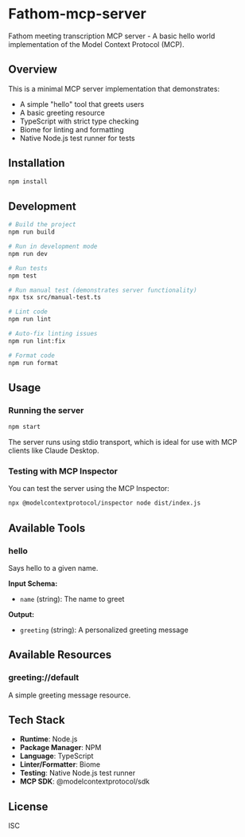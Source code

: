 # Fathom-mcp-server

Fathom meeting transcription MCP server - A basic hello world implementation of the Model Context Protocol (MCP).

## Overview

This is a minimal MCP server implementation that demonstrates:
- A simple "hello" tool that greets users
- A basic greeting resource
- TypeScript with strict type checking
- Biome for linting and formatting
- Native Node.js test runner for tests

## Installation

```bash
npm install
```

## Development

```bash
# Build the project
npm run build

# Run in development mode
npm run dev

# Run tests
npm test

# Run manual test (demonstrates server functionality)
npx tsx src/manual-test.ts

# Lint code
npm run lint

# Auto-fix linting issues
npm run lint:fix

# Format code
npm run format
```

## Usage

### Running the server

```bash
npm start
```

The server runs using stdio transport, which is ideal for use with MCP clients like Claude Desktop.

### Testing with MCP Inspector

You can test the server using the MCP Inspector:

```bash
npx @modelcontextprotocol/inspector node dist/index.js
```

## Available Tools

### hello
Says hello to a given name.

**Input Schema:**
- `name` (string): The name to greet

**Output:**
- `greeting` (string): A personalized greeting message

## Available Resources

### greeting://default
A simple greeting message resource.

## Tech Stack

- **Runtime**: Node.js
- **Package Manager**: NPM
- **Language**: TypeScript
- **Linter/Formatter**: Biome
- **Testing**: Native Node.js test runner
- **MCP SDK**: @modelcontextprotocol/sdk

## License

ISC

